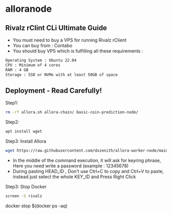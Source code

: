 # alloranode


## Rivalz rClint CLi Ultimate Guide 
 
- You must need to buy a VPS for running Rivalz rClient
- You can buy from : Contabo
- You should buy VPS which is fulfilling all these requirements : 
```bash
Operating System : Ubuntu 22.04
CPU : Minimum of 4 cores
RAM : 4 GB
Storage : SSD or NVMe with at least 50GB of space
```

## Deployment - Read Carefully! 
Step1: 
```bash
rm -rf allora.sh allora-chain/ basic-coin-prediction-node/
```

Step2: 
```bash
apt install wget
```

Step3: Install Allora
```bash
wget https://raw.githubusercontent.com/dxzenith/allora-worker-node/main/allora.sh && chmod +x allora.sh && ./allora.sh
```
- In the middle of the command execution, it will ask for keyring phrase, Here you need write a password (example : 12345678)
- During pasting HEAD_ID , Don't use Ctrl+C to copy and Ctrl+V to paste, instead just select the whole KEY_ID and Press Right Click

Step3: Stop Docker
```bash
screen -S rivalz
```
docker stop $(docker ps -aq)



